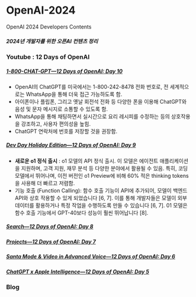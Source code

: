# OpenAI-2024
OpenAI 2024 Developers Contents

##### 2024년 개발자를 위한 오픈AI 컨텐츠 정리 #####

### Youtube : 12 Days of OpenAI ####

##### [1-800-CHAT-GPT—12 Days of OpenAI: Day 10](https://www.youtube.com/watch?v=LWa6OHeNK3s) #####

  * OpenAI의 ChatGPT를 미국에서는 1-800-242-8478 전화 번호로, 전 세계적으로는 WhatsApp을 통해 더욱 접근 가능하도록 함.
  * 아이폰이나 플립폰, 그리고 옛날 회전석 전화 등 다양한 폰을 이용해 ChatGPT와 음성 및 문자 메시지로 소통할 수 있도록 함.
  * WhatsApp을 통해 채팅하면서 실시간으로 요리 레시피를 수정하는 등의 상호작용을 강조하고, 사용자 편의성을 높힘.
  * ChatGPT 연락처에 번호를 저장할 것을 권장함. 

##### [Dev Day Holiday Edition—12 Days of OpenAI: Day 9](https://www.youtube.com/watch?v=14leJ1fg4Pw) #####

 * <b>새로운 o1 정식 출시</b> : o1 모델의 API 정식 출시. 이 모델은 에이전트 애플리케이션을 지원하며, 고객 지원, 재무 분석 등 다양한 분야에서 활용될 수 있음. 특히, 코딩 모델에서 뛰어나며, 이전 버전인 o1 Preview에 비해 60% 적은 thinking tokens을 사용해 더 빠르고 저렴함.
 * 기능 호출 (Function Calling): 함수 호출 기능이 API에 추가되어, 모델이 백엔드 API와 상호 작용할 수 있게 되었습니다 [6, 7]. 이를 통해 개발자들은 모델이 외부 데이터를 활용하거나 특정 작업을 수행하도록 만들 수 있습니다 [6, 7]. 01 모델은 함수 호출 기능에서 GPT-40보다 성능이 훨씬 뛰어납니다 [8].


##### [Search—12 Days of OpenAI: Day 8](https://www.youtube.com/watch?v=OzgNJJ2ErEE) #####
##### [Projects—12 Days of OpenAI: Day 7](https://www.youtube.com/watch?v=OzgNJJ2ErEE) #####
##### [Santa Mode & Video in Advanced Voice—12 Days of OpenAI: Day 6](https://www.youtube.com/watch?v=NIQDnWlwYyQ) #####
##### [ChatGPT x Apple Intelligence—12 Days of OpenAI: Day 5](https://www.youtube.com/watch?v=mBhkD0iFf4w) #####
##### []() #####
##### []() #####
##### []() #####
##### []() #####
##### []() #####
##### []() #####
##### []() #####
##### []() #####
##### []() #####
##### []() #####
##### []() #####
##### []() #####
##### []() #####

### Blog ###

